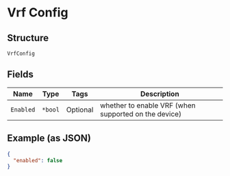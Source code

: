
# Vrf Config

## Structure

`VrfConfig`

## Fields

| Name | Type | Tags | Description |
|  --- | --- | --- | --- |
| `Enabled` | `*bool` | Optional | whether to enable VRF (when supported on the device) |

## Example (as JSON)

```json
{
  "enabled": false
}
```

